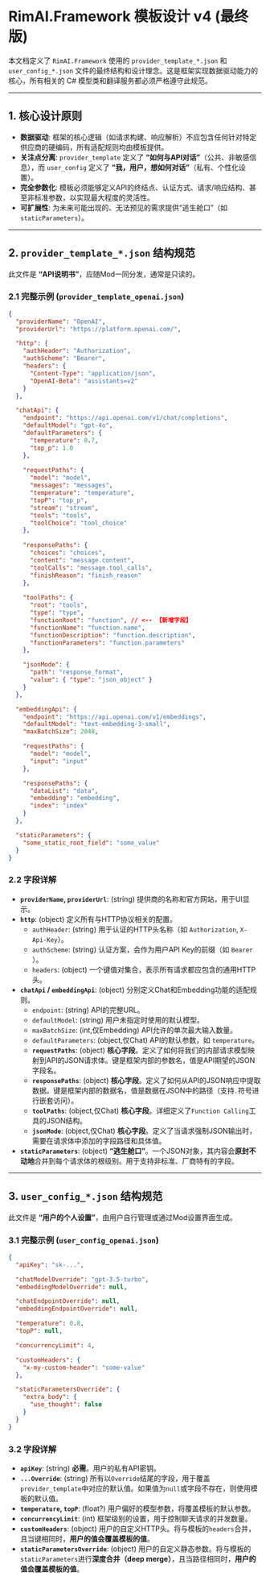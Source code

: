 # RimAI.Framework 模板设计 v4 (最终版)

本文档定义了 `RimAI.Framework` 使用的 `provider_template_*.json` 和 `user_config_*.json` 文件的最终结构和设计理念。这是框架实现数据驱动能力的核心，所有相关的 C# 模型类和翻译服务都必须严格遵守此规范。

---

## 1. 核心设计原则

- **数据驱动**: 框架的核心逻辑（如请求构建、响应解析）不应包含任何针对特定供应商的硬编码，所有适配规则均由模板提供。
- **关注点分离**: `provider_template` 定义了 **“如何与API对话”**（公共、非敏感信息），而 `user_config` 定义了 **“我，用户，想如何对话”**（私有、个性化设置）。
- **完全参数化**: 模板必须能够定义API的终结点、认证方式、请求/响应结构、甚至非标准参数，以实现最大程度的灵活性。
- **可扩展性**: 为未来可能出现的、无法预见的需求提供“逃生舱口”（如 `staticParameters`）。

---

## 2. `provider_template_*.json` 结构规范

此文件是 **“API说明书”**，应随Mod一同分发，通常是只读的。

### 2.1 完整示例 (`provider_template_openai.json`)

```json
{
  "providerName": "OpenAI",
  "providerUrl": "https://platform.openai.com/",

  "http": {
    "authHeader": "Authorization",
    "authScheme": "Bearer",
    "headers": {
      "Content-Type": "application/json",
      "OpenAI-Beta": "assistants=v2"
    }
  },

  "chatApi": {
    "endpoint": "https://api.openai.com/v1/chat/completions",
    "defaultModel": "gpt-4o",
    "defaultParameters": {
      "temperature": 0.7,
      "top_p": 1.0
    },
    
    "requestPaths": {
      "model": "model",
      "messages": "messages",
      "temperature": "temperature",
      "topP": "top_p",
      "stream": "stream",
      "tools": "tools",
      "toolChoice": "tool_choice"
    },
    
    "responsePaths": {
      "choices": "choices",
      "content": "message.content",
      "toolCalls": "message.tool_calls",
      "finishReason": "finish_reason"
    },
    
    "toolPaths": { 
      "root": "tools",
      "type": "type",
      "functionRoot": "function", // <-- 【新增字段】
      "functionName": "function.name",
      "functionDescription": "function.description",
      "functionParameters": "function.parameters"
    },

    "jsonMode": {
      "path": "response_format",
      "value": { "type": "json_object" }
    }
  },

  "embeddingApi": {
    "endpoint": "https://api.openai.com/v1/embeddings",
    "defaultModel": "text-embedding-3-small",
    "maxBatchSize": 2048,

    "requestPaths": {
      "model": "model",
      "input": "input"
    },

    "responsePaths": {
      "dataList": "data",
      "embedding": "embedding",
      "index": "index"
    }
  },

  "staticParameters": {
    "some_static_root_field": "some_value"
  }
}
```

### 2.2 字段详解

- **`providerName`, `providerUrl`**: (string) 提供商的名称和官方网站，用于UI显示。
- **`http`**: (object) 定义所有与HTTP协议相关的配置。
  - `authHeader`: (string) 用于认证的HTTP头名称（如 `Authorization`, `X-Api-Key`）。
  - `authScheme`: (string) 认证方案，会作为用户API Key的前缀（如 `Bearer `）。
  - `headers`: (object) 一个键值对集合，表示所有请求都应包含的通用HTTP头。
- **`chatApi` / `embeddingApi`**: (object) 分别定义Chat和Embedding功能的适配规则。
  - `endpoint`: (string) API的完整URL。
  - `defaultModel`: (string) 用户未指定时使用的默认模型。
  - `maxBatchSize`: (int,仅Embedding) API允许的单次最大输入数量。
  - `defaultParameters`: (object,仅Chat) API的默认参数，如 `temperature`。
  - **`requestPaths`**: (object) **核心字段**。定义了如何将我们的内部请求模型映射到API的JSON请求体。键是框架内部的参数名，值是API期望的JSON字段名。
  - **`responsePaths`**: (object) **核心字段**。定义了如何从API的JSON响应中提取数据。键是框架内部的数据名，值是数据在JSON中的路径（支持`.`符号进行嵌套访问）。
  - **`toolPaths`**: (object,仅Chat) **核心字段**。详细定义了`Function Calling`工具的JSON结构。
  - **`jsonMode`**: (object,仅Chat) **核心字段**。定义了当请求强制JSON输出时，需要在请求体中添加的字段路径和具体值。
- **`staticParameters`**: (object) **“逃生舱口”**。一个JSON对象，其内容会**原封不动地**合并到每个请求体的根级别。用于支持非标准、厂商特有的字段。

---

## 3. `user_config_*.json` 结构规范

此文件是 **“用户的个人设置”**，由用户自行管理或通过Mod设置界面生成。

### 3.1 完整示例 (`user_config_openai.json`)

```json
{
  "apiKey": "sk-...", 

  "chatModelOverride": "gpt-3.5-turbo",
  "embeddingModelOverride": null, 

  "chatEndpointOverride": null, 
  "embeddingEndpointOverride": null,

  "temperature": 0.8,
  "topP": null, 

  "concurrencyLimit": 4, 

  "customHeaders": {
    "x-my-custom-header": "some-value"
  },

  "staticParametersOverride": {
    "extra_body": {
      "use_thought": false
    }
  }
}
```

### 3.2 字段详解

- **`apiKey`**: (string) **必需**。用户的私有API密钥。
- **`...Override`**: (string) 所有以`Override`结尾的字段，用于覆盖`provider_template`中对应的默认值。如果值为`null`或字段不存在，则使用模板的默认值。
- **`temperature`, `topP`**: (float?) 用户偏好的模型参数，将覆盖模板的默认参数。
- **`concurrencyLimit`**: (int) 框架级别的设置，用于控制聊天请求的并发数量。
- **`customHeaders`**: (object) 用户的自定义HTTP头。将与模板的`headers`合并，且当键相同时，**用户的值会覆盖模板的值**。
- **`staticParametersOverride`**: (object) 用户的自定义静态参数。将与模板的`staticParameters`进行**深度合并（deep merge）**，且当路径相同时，**用户的值会覆盖模板的值**。
